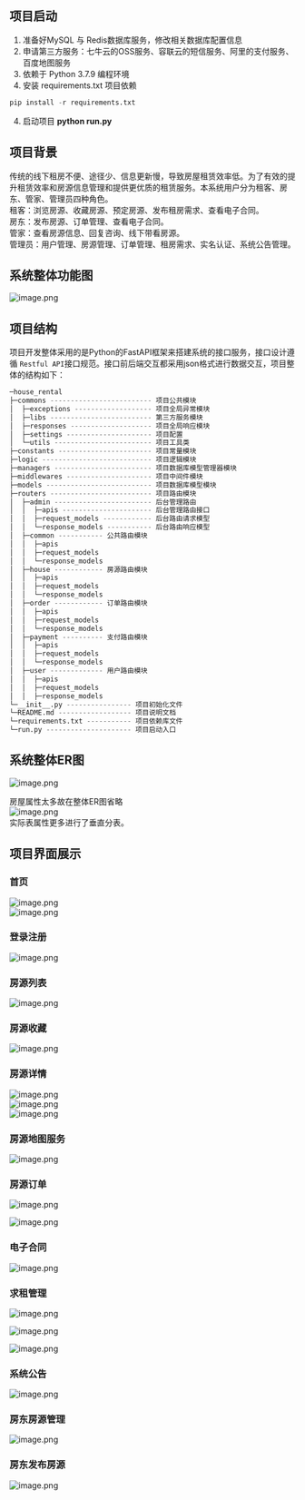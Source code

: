 <a name="ahaeU"></a>
## 项目启动
1. 准备好MySQL 与 Redis数据库服务，修改相关数据库配置信息
1. 申请第三方服务：七牛云的OSS服务、容联云的短信服务、阿里的支付服务、百度地图服务
1. 依赖于 Python 3.7.9 编程环境
1. 安装 requirements.txt 项目依赖
```python
pip install -r requirements.txt
```

4. 启动项目 **python run.py**
<a name="oqTRa"></a>
## 项目背景
传统的线下租房不便、途径少、信息更新慢，导致房屋租赁效率低。为了有效的提升租赁效率和房源信息管理和提供更优质的租赁服务。本系统用户分为租客、房东、管家、管理员四种角色。<br />租客：浏览房源、收藏房源、预定房源、发布租房需求、查看电子合同。<br />房东：发布房源、订单管理、查看电子合同。<br />管家：查看房源信息、回复咨询、线下带看房源。<br />管理员：用户管理、房源管理、订单管理、租房需求、实名认证、系统公告管理。

<a name="MG2N8"></a>
## 系统整体功能图
![image.png](https://cdn.nlark.com/yuque/0/2022/png/20361978/1652283823459-a56f1dcf-720c-46c9-be8f-91b3e4c933db.png#clientId=u60657c17-c91f-4&crop=0&crop=0&crop=1&crop=1&from=paste&height=470&id=u89954d6d&margin=%5Bobject%20Object%5D&name=image.png&originHeight=587&originWidth=1092&originalType=binary&ratio=1&rotation=0&showTitle=false&size=116118&status=done&style=none&taskId=u2f6f6f22-31bb-4a82-9acf-39efe6e0210&title=&width=873.6)

<a name="bbBTz"></a>
## 项目结构
项目开发整体采用的是Python的FastAPI框架来搭建系统的接口服务，接口设计遵循 `Restful API`接口规范。接口前后端交互都采用json格式进行数据交互，项目整体的结构如下：
```python
─house_rental
├─commons ------------------------- 项目公共模块
│  ├─exceptions ------------------- 项目全局异常模块
│  ├─libs ------------------------- 第三方服务模块
│  ├─responses -------------------- 项目全局响应模块
│  ├─settings --------------------- 项目配置
│  └─utils ------------------------ 项目工具类
├─constants ----------------------- 项目常量模块
├─logic --------------------------- 项目逻辑模块
├─managers ------------------------ 项目数据库模型管理器模块
├─middlewares --------------------- 项目中间件模块
├─models -------------------------- 项目数据库模型模块
├─routers ------------------------- 项目路由模块
│  ├─admin ------------------------ 后台管理路由
│  │  ├─apis ---------------------- 后台管理路由接口
│  │  ├─request_models ------------ 后台路由请求模型
│  │  └─response_models ----------- 后台路由响应模型
│  ├─common ----------- 公共路由模块
│  │  ├─apis
│  │  ├─request_models
│  │  └─response_models
│  ├─house ------------ 房源路由模块
│  │  ├─apis
│  │  ├─request_models
│  │  └─response_models
│  ├─order ------------ 订单路由模块
│  │  ├─apis
│  │  ├─request_models
│  │  └─response_models
│  ├─payment ---------- 支付路由模块
│  │  ├─apis
│  │  ├─request_models
│  │  └─response_models
│  ├─user ------------- 用户路由模块
│  │  ├─apis
│  │  ├─request_models
│  │  ├─response_models
└─__init__.py ---------------- 项目初始化文件
└─README.md ------------------ 项目说明文档
└─requirements.txt ----------- 项目依赖库文件
└─run.py --------------------- 项目启动入口
```

<a name="Q6MSP"></a>
## 系统整体ER图
![image.png](https://cdn.nlark.com/yuque/0/2022/png/20361978/1652284012928-c7460ede-9b14-4d13-a65f-91696f3e772a.png#clientId=u60657c17-c91f-4&crop=0&crop=0&crop=1&crop=1&from=paste&height=701&id=ud9b72803&margin=%5Bobject%20Object%5D&name=image.png&originHeight=876&originWidth=945&originalType=binary&ratio=1&rotation=0&showTitle=false&size=199987&status=done&style=none&taskId=ua79af982-c72a-4f66-9c28-f897526a458&title=&width=756)

房屋属性太多故在整体ER图省略<br />![image.png](https://cdn.nlark.com/yuque/0/2022/png/20361978/1652286424574-29e9e6f1-afae-4a26-9cf7-baf3bb189e1e.png#clientId=u60657c17-c91f-4&crop=0&crop=0&crop=1&crop=1&from=paste&height=656&id=u169c145e&margin=%5Bobject%20Object%5D&name=image.png&originHeight=820&originWidth=883&originalType=binary&ratio=1&rotation=0&showTitle=false&size=278364&status=done&style=none&taskId=ueb760ed6-ebba-4b55-a93c-7f526de2ec7&title=&width=706.4)<br />实际表属性更多进行了垂直分表。
<a name="FhR7I"></a>
## 项目界面展示
<a name="m8kne"></a>
### 首页
![image.png](https://cdn.nlark.com/yuque/0/2022/png/20361978/1652287020379-4b28f18b-a766-40f8-a9a4-9397d763b407.png#clientId=u60657c17-c91f-4&crop=0&crop=0&crop=1&crop=1&from=paste&height=628&id=uafea45f7&margin=%5Bobject%20Object%5D&name=image.png&originHeight=785&originWidth=1574&originalType=binary&ratio=1&rotation=0&showTitle=false&size=1133835&status=done&style=none&taskId=u32e658f7-d175-4570-95fe-1e577ee6756&title=&width=1259.2)<br />![image.png](https://cdn.nlark.com/yuque/0/2022/png/20361978/1652284711600-edfd7b3a-f011-4d87-bcdb-636dd33e305c.png#clientId=u60657c17-c91f-4&crop=0&crop=0&crop=1&crop=1&from=paste&height=531&id=u0a00e654&margin=%5Bobject%20Object%5D&name=image.png&originHeight=664&originWidth=945&originalType=binary&ratio=1&rotation=0&showTitle=false&size=750259&status=done&style=none&taskId=uc497f725-9f3c-4096-8ed2-bf2b7b695f6&title=&width=756)
<a name="abNOC"></a>
### 登录注册
![image.png](https://cdn.nlark.com/yuque/0/2022/png/20361978/1652287055880-59faa2ef-b884-4794-9f8f-e888e0394cca.png#clientId=u60657c17-c91f-4&crop=0&crop=0&crop=1&crop=1&from=paste&height=660&id=u33284912&margin=%5Bobject%20Object%5D&name=image.png&originHeight=825&originWidth=1781&originalType=binary&ratio=1&rotation=0&showTitle=false&size=769121&status=done&style=none&taskId=u6acdad72-4c93-4b43-a571-5fae8576e6c&title=&width=1424.8)

<a name="OXdtf"></a>
### 房源列表
![image.png](https://cdn.nlark.com/yuque/0/2022/png/20361978/1652286197786-3ac0f45a-a540-45c2-857e-444f2f0af1f7.png#clientId=u60657c17-c91f-4&crop=0&crop=0&crop=1&crop=1&from=paste&height=648&id=u1f307d01&margin=%5Bobject%20Object%5D&name=image.png&originHeight=810&originWidth=1900&originalType=binary&ratio=1&rotation=0&showTitle=false&size=707208&status=done&style=none&taskId=ub46a1f8a-7265-4516-886a-9afd8f30162&title=&width=1520)
<a name="oxHFF"></a>
### 房源收藏
![image.png](https://cdn.nlark.com/yuque/0/2022/png/20361978/1652284752004-aac709e0-7df4-4f15-8f3c-3f8b0aa03e75.png#clientId=u60657c17-c91f-4&crop=0&crop=0&crop=1&crop=1&from=paste&height=426&id=u4fdda84c&margin=%5Bobject%20Object%5D&name=image.png&originHeight=532&originWidth=945&originalType=binary&ratio=1&rotation=0&showTitle=false&size=187037&status=done&style=none&taskId=ubece7db6-4504-4fd3-8040-624d71e0eaa&title=&width=756)

<a name="kjhyi"></a>
### 房源详情
![image.png](https://cdn.nlark.com/yuque/0/2022/png/20361978/1652284785793-ac549739-61c5-457b-a638-cccf30a983ef.png#clientId=u60657c17-c91f-4&crop=0&crop=0&crop=1&crop=1&from=paste&height=504&id=u6ba21067&margin=%5Bobject%20Object%5D&name=image.png&originHeight=630&originWidth=945&originalType=binary&ratio=1&rotation=0&showTitle=false&size=503472&status=done&style=none&taskId=u93ca8daa-7666-4b91-a13e-767181ecf76&title=&width=756)<br />![image.png](https://cdn.nlark.com/yuque/0/2022/png/20361978/1652284796985-2af896c8-3df8-4327-9052-51e54dacd4cc.png#clientId=u60657c17-c91f-4&crop=0&crop=0&crop=1&crop=1&from=paste&height=493&id=u41df1baf&margin=%5Bobject%20Object%5D&name=image.png&originHeight=616&originWidth=945&originalType=binary&ratio=1&rotation=0&showTitle=false&size=82963&status=done&style=none&taskId=ud21bad4a-a7ea-43bf-b682-d2e4f8b2706&title=&width=756)<br />![image.png](https://cdn.nlark.com/yuque/0/2022/png/20361978/1652284829463-0ff8b806-8311-4aff-8ab4-6ee1eebd841f.png#clientId=u60657c17-c91f-4&crop=0&crop=0&crop=1&crop=1&from=paste&height=581&id=ub5376f5d&margin=%5Bobject%20Object%5D&name=image.png&originHeight=726&originWidth=945&originalType=binary&ratio=1&rotation=0&showTitle=false&size=556655&status=done&style=none&taskId=u0d9eec17-5aea-430a-8f99-6d2d97c97a2&title=&width=756)

<a name="eUFdU"></a>
### 房源地图服务
![image.png](https://cdn.nlark.com/yuque/0/2022/png/20361978/1652285151652-1c163014-50d6-49f7-b79c-80e2d3004027.png#clientId=u60657c17-c91f-4&crop=0&crop=0&crop=1&crop=1&from=paste&height=702&id=u051ce937&margin=%5Bobject%20Object%5D&name=image.png&originHeight=877&originWidth=1877&originalType=binary&ratio=1&rotation=0&showTitle=false&size=494456&status=done&style=none&taskId=ua47856d6-c57d-4acd-bda7-76058beeb37&title=&width=1501.6)
<a name="oTyT9"></a>
### 房源订单
![image.png](https://cdn.nlark.com/yuque/0/2022/png/20361978/1652285270539-7080a1a4-3a5f-4172-8155-3f1969269c1b.png#clientId=u60657c17-c91f-4&crop=0&crop=0&crop=1&crop=1&from=paste&height=691&id=ud87b1061&margin=%5Bobject%20Object%5D&name=image.png&originHeight=864&originWidth=1842&originalType=binary&ratio=1&rotation=0&showTitle=false&size=226346&status=done&style=none&taskId=u91810d48-f81e-4b3b-b046-829d133a553&title=&width=1473.6)

![image.png](https://cdn.nlark.com/yuque/0/2022/png/20361978/1652285319190-bf8fb1af-3d0b-45ab-b2a0-c951a2ff27cd.png#clientId=u60657c17-c91f-4&crop=0&crop=0&crop=1&crop=1&from=paste&height=534&id=uab7002de&margin=%5Bobject%20Object%5D&name=image.png&originHeight=667&originWidth=1374&originalType=binary&ratio=1&rotation=0&showTitle=false&size=374950&status=done&style=none&taskId=ud3b255a6-7925-46aa-9775-34125d11dbf&title=&width=1099.2)
<a name="X7TMa"></a>
### 电子合同
![image.png](https://cdn.nlark.com/yuque/0/2022/png/20361978/1652285398540-7e917fc2-3f47-41ee-83fa-7c5b7a5f3b7f.png#clientId=u60657c17-c91f-4&crop=0&crop=0&crop=1&crop=1&from=paste&height=637&id=u76a7386c&margin=%5Bobject%20Object%5D&name=image.png&originHeight=796&originWidth=1392&originalType=binary&ratio=1&rotation=0&showTitle=false&size=91572&status=done&style=none&taskId=u682bc98c-140f-426b-ad29-5236219a131&title=&width=1113.6)
<a name="h4bWb"></a>
### 求租管理
![image.png](https://cdn.nlark.com/yuque/0/2022/png/20361978/1652285862005-3049f659-f6b5-4f28-abbd-355dbcf7f4de.png#clientId=u60657c17-c91f-4&crop=0&crop=0&crop=1&crop=1&from=paste&height=457&id=u8dc15de9&margin=%5Bobject%20Object%5D&name=image.png&originHeight=571&originWidth=1336&originalType=binary&ratio=1&rotation=0&showTitle=false&size=39968&status=done&style=none&taskId=uacd76fdc-cd84-4a6d-acbc-fd620bb9128&title=&width=1068.8)

![image.png](https://cdn.nlark.com/yuque/0/2022/png/20361978/1652285648963-123986b8-9e08-4210-8634-efff62093369.png#clientId=u60657c17-c91f-4&crop=0&crop=0&crop=1&crop=1&from=paste&height=1106&id=ua35fe521&margin=%5Bobject%20Object%5D&name=image.png&originHeight=1383&originWidth=1345&originalType=binary&ratio=1&rotation=0&showTitle=false&size=71833&status=done&style=none&taskId=u6c5aaebb-e8cc-4c30-8683-729f0aa0aa9&title=&width=1076)

![image.png](https://cdn.nlark.com/yuque/0/2022/png/20361978/1652285971643-2722c419-420f-4548-8a0d-3769db475297.png#clientId=u60657c17-c91f-4&crop=0&crop=0&crop=1&crop=1&from=paste&height=720&id=ua0d04d60&margin=%5Bobject%20Object%5D&name=image.png&originHeight=900&originWidth=1339&originalType=binary&ratio=1&rotation=0&showTitle=false&size=79585&status=done&style=none&taskId=u43e91f64-3474-4bba-a3a4-c3f938e594c&title=&width=1071.2)
<a name="wM6E8"></a>
### 系统公告
![image.png](https://cdn.nlark.com/yuque/0/2022/png/20361978/1652286109177-572601a1-e63c-45e0-b55c-07241d48e274.png#clientId=u60657c17-c91f-4&crop=0&crop=0&crop=1&crop=1&from=paste&height=628&id=ua6d35722&margin=%5Bobject%20Object%5D&name=image.png&originHeight=785&originWidth=1539&originalType=binary&ratio=1&rotation=0&showTitle=false&size=82122&status=done&style=none&taskId=u12dad6a2-9391-4d8f-8e67-22bf199f0e8&title=&width=1231.2)
<a name="rZdmt"></a>
### 房东房源管理
![image.png](https://cdn.nlark.com/yuque/0/2022/png/20361978/1652288576618-fef3a5b5-c3c5-4f4d-9a8c-50bb9f71ac38.png#clientId=u60657c17-c91f-4&crop=0&crop=0&crop=1&crop=1&from=paste&height=641&id=u53bba65a&margin=%5Bobject%20Object%5D&name=image.png&originHeight=801&originWidth=1391&originalType=binary&ratio=1&rotation=0&showTitle=false&size=551336&status=done&style=none&taskId=u7d782852-5a3b-4b1c-8029-6046e6b8ebb&title=&width=1112.8)

<a name="YJ48p"></a>
### 房东发布房源
![image.png](https://cdn.nlark.com/yuque/0/2022/png/20361978/1652288191175-c97a3da4-d1e8-47ee-a64e-6a59c7623386.png#clientId=u60657c17-c91f-4&crop=0&crop=0&crop=1&crop=1&from=paste&height=2285&id=u43134050&margin=%5Bobject%20Object%5D&name=image.png&originHeight=2856&originWidth=1872&originalType=binary&ratio=1&rotation=0&showTitle=false&size=148588&status=done&style=none&taskId=u68118467-8889-4f25-ae17-08d8bdfc6ea&title=&width=1497.6)

